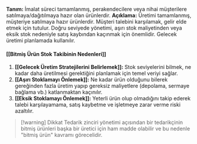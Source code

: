 **Tanım:** İmalat süreci tamamlanmış, perakendecilere veya nihai müşterilere satılmaya/dağıtılmaya hazır olan ürünlerdir.
**Açıklama:** Üretimi tamamlanmış, müşteriye satılmaya hazır ürünlerdir. Müşteri talebini karşılamak, gelir elde etmek için tutulur. Doğru seviyede yönetimi, aşırı stok maliyetinden veya eksik stok nedeniyle satış kaybından kaçınmak için önemlidir. Gelecek üretimi planlamada kullanılır.
#### **[[Bitmiş Ürün Stok Takibinin Nedenleri]]**
1. **[[Gelecek Üretim Stratejilerini Belirlemek]]:** Stok seviyelerini bilmek, ne kadar daha üretilmesi gerektiğini planlamak için temel veriyi sağlar.
2. **[[Aşırı Stoklamayı Önlemek]]:** Ne kadar ürün olduğunu bilerek gereğinden fazla üretim yapıp gereksiz maliyetlere (depolama, sermaye bağlama vb.) katlanmaktan kaçınılır.
3. **[[Eksik Stoklamayı Önlemek]]:** Yeterli ürün olup olmadığını takip ederek talebi karşılayamama, satış kaybetme ve işletmeye zarar verme riski azaltılır.

> [!warning] Dikkat
> Tedarik zinciri yönetimi açısından bir tedarikçinin bitmiş ürünleri başka bir üretici için ham madde olabilir ve bu nedenle "bitmiş ürün" kavramı görecelidir.